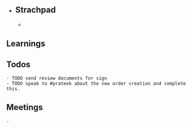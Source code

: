 - ## Strachpad
	-
## Learnings
## Todos
	- TODO send review documents for sign
	- TODO speak to #prateek about the new order creation and complete this.
## Meetings
	-